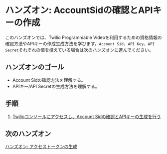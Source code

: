 #  ハンズオン: AccountSidの確認とAPIキーの作成

このハンズオンでは、Twilio Programmable Videoを利用するための資格情報の確認方法やAPIキーの作成生成方法を学びます。`Account Sid`、`API Key`、`API Secret`それぞれの値を控えている場合は次のハンズオンに進んでください。

## ハンズオンのゴール
- Account Sidの確認方法を理解する。
- APIキー/API Secretの生成方法を理解する。

## 手順
1. [Twilioコンソールにアクセスし、Account Sidの確認とAPIキーの生成を行う](01-Access-To-Console.md)


## 次のハンズオン

[ハンズオン: アクセストークンの生成](../02-Generate-Access-Token/00-Overview.md)
